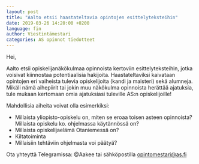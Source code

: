 ```yaml
---
layout: post
title: "Aalto etsii haastateltavia opintojen esittelyteksteihin"
date: 2019-03-26 14:20:00 +0200
language: fin
author: Viestintämestari
categories: AS opinnot tiedotteet
---
```

Hei,

Aalto etsii opiskelijanäkökulmaa opinnoista kertoviin esittelyteksteihin, jotka voisivat kiinnostaa potentiaalisia hakijoita. Haastateltaviksi kaivataan opintojen eri vaiheista tulevia opiskelijoita (kandi ja maisteri) sekä alumneja. Mikäli nämä aihepiirit tai jokin muu näkökulma opinnoista herättää ajatuksia, tule mukaan kertomaan omia ajatuksiasi tuleville AS:n opiskelijoille!

Mahdollisia aiheita voivat olla esimerkiksi:

- Millaista yliopisto-opiskelu on, miten se eroaa toisen asteen opinnoista? Millaista opiskelu ko. ohjelmassa käytännössä on?
- Millaista opiskelijaelämä Otaniemessä on?
- Kiltatoiminta
- Millaisiin tehtäviin ohjelmasta voi päätyä?

Ota yhteyttä Telegramissa: @Aakee tai sähköpostilla opintomestari@as.fi
